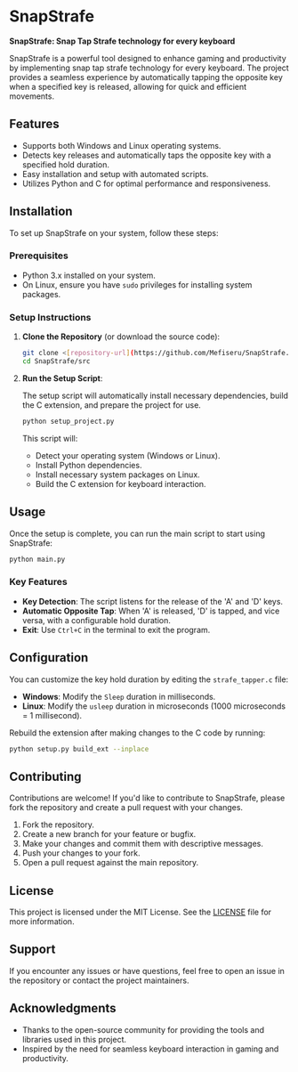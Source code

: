 # SnapStrafe

**SnapStrafe: Snap Tap Strafe technology for every keyboard**

SnapStrafe is a powerful tool designed to enhance gaming and productivity by implementing snap tap strafe technology for every keyboard. The project provides a seamless experience by automatically tapping the opposite key when a specified key is released, allowing for quick and efficient movements.

## Features

- Supports both Windows and Linux operating systems.
- Detects key releases and automatically taps the opposite key with a specified hold duration.
- Easy installation and setup with automated scripts.
- Utilizes Python and C for optimal performance and responsiveness.

## Installation

To set up SnapStrafe on your system, follow these steps:

### Prerequisites

- Python 3.x installed on your system.
- On Linux, ensure you have `sudo` privileges for installing system packages.

### Setup Instructions

1. **Clone the Repository** (or download the source code):

   ```bash
   git clone <[repository-url](https://github.com/Mefiseru/SnapStrafe.git)>
   cd SnapStrafe/src
   ```

2. **Run the Setup Script**:

   The setup script will automatically install necessary dependencies, build the C extension, and prepare the project for use.

   ```bash
   python setup_project.py
   ```

   This script will:
   - Detect your operating system (Windows or Linux).
   - Install Python dependencies.
   - Install necessary system packages on Linux.
   - Build the C extension for keyboard interaction.

## Usage

Once the setup is complete, you can run the main script to start using SnapStrafe:

```bash
python main.py
```

### Key Features

- **Key Detection**: The script listens for the release of the 'A' and 'D' keys.
- **Automatic Opposite Tap**: When 'A' is released, 'D' is tapped, and vice versa, with a configurable hold duration.
- **Exit**: Use `Ctrl+C` in the terminal to exit the program.

## Configuration

You can customize the key hold duration by editing the `strafe_tapper.c` file:

- **Windows**: Modify the `Sleep` duration in milliseconds.
- **Linux**: Modify the `usleep` duration in microseconds (1000 microseconds = 1 millisecond).

Rebuild the extension after making changes to the C code by running:

```bash
python setup.py build_ext --inplace
```

## Contributing

Contributions are welcome! If you'd like to contribute to SnapStrafe, please fork the repository and create a pull request with your changes.

1. Fork the repository.
2. Create a new branch for your feature or bugfix.
3. Make your changes and commit them with descriptive messages.
4. Push your changes to your fork.
5. Open a pull request against the main repository.

## License

This project is licensed under the MIT License. See the [LICENSE](LICENSE) file for more information.

## Support

If you encounter any issues or have questions, feel free to open an issue in the repository or contact the project maintainers.

## Acknowledgments

- Thanks to the open-source community for providing the tools and libraries used in this project.
- Inspired by the need for seamless keyboard interaction in gaming and productivity.
